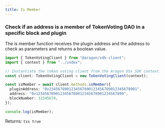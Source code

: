 ```yaml
---
title: Is Member
---
```


### Check if an address is a member of TokenVoting DAO in a specific block and plugin

The is member function receives the plugin address and the address to check as parameters and returns a boolean value.

```ts
import { TokenVotingClient } from "@aragon/sdk-client";
import { context } from "../index";

// Instantiate the token voting client from the Aragon OSx SDK context.
const client: TokenVotingClient = new TokenVotingClient(context);

const isMember = await client.methods.isMember({
  pluginAddress: "0x2345678901234567890123456789012345678901",
  address: "0x1234567890123456789012345678901234567890",
  blockNumber: 12345678,
});

console.log(isMember);
```


Returns:
    ```tsx
    true
    ```